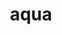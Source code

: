 ---
title: aqua
meaning: water
ch: 6
pos: noun
stem: aqu
genend: ae
genhyph: -ae
abbgender: f.
abbgender2: fem.
gender: feminine
declension: first
---
